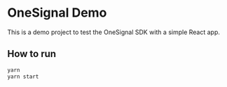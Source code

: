 # OneSignal Demo

This is a demo project to test the OneSignal SDK with a simple React app.

## How to run
```bash
yarn
yarn start
```

